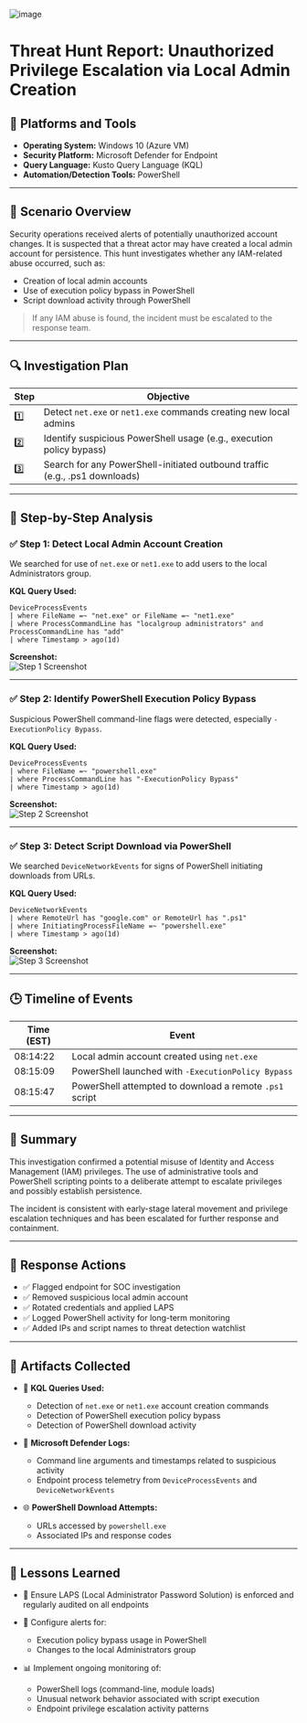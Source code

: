 ![image](https://github.com/user-attachments/assets/85b444e7-5edd-4272-ba92-76b273cfdea1)

# Threat Hunt Report: Unauthorized Privilege Escalation via Local Admin Creation

## 🧰 Platforms and Tools

- **Operating System:** Windows 10 (Azure VM)  
- **Security Platform:** Microsoft Defender for Endpoint  
- **Query Language:** Kusto Query Language (KQL)  
- **Automation/Detection Tools:** PowerShell  

---

## 🎯 Scenario Overview

Security operations received alerts of potentially unauthorized account changes. It is suspected that a threat actor may have created a local admin account for persistence. This hunt investigates whether any IAM-related abuse occurred, such as:

- Creation of local admin accounts  
- Use of execution policy bypass in PowerShell  
- Script download activity through PowerShell  

> If any IAM abuse is found, the incident must be escalated to the response team.

---

## 🔍 Investigation Plan

| Step | Objective |
|------|-----------|
| 1️⃣ | Detect `net.exe` or `net1.exe` commands creating new local admins |
| 2️⃣ | Identify suspicious PowerShell usage (e.g., execution policy bypass) |
| 3️⃣ | Search for any PowerShell-initiated outbound traffic (e.g., .ps1 downloads) |

---

## 🧪 Step-by-Step Analysis

### ✅ Step 1: Detect Local Admin Account Creation

We searched for use of `net.exe` or `net1.exe` to add users to the local Administrators group.

**KQL Query Used:**
```kusto
DeviceProcessEvents
| where FileName =~ "net.exe" or FileName =~ "net1.exe"
| where ProcessCommandLine has "localgroup administrators" and ProcessCommandLine has "add"
| where Timestamp > ago(1d)
```

**Screenshot:**  
![Step 1 Screenshot](images/step1_localadmin_creation.png)

---

### ✅ Step 2: Identify PowerShell Execution Policy Bypass

Suspicious PowerShell command-line flags were detected, especially `-ExecutionPolicy Bypass`.

**KQL Query Used:**
```kusto
DeviceProcessEvents
| where FileName =~ "powershell.exe"
| where ProcessCommandLine has "-ExecutionPolicy Bypass"
| where Timestamp > ago(1d)
```

**Screenshot:**  
![Step 2 Screenshot](images/step2_powershell_bypass.png)

---

### ✅ Step 3: Detect Script Download via PowerShell

We searched `DeviceNetworkEvents` for signs of PowerShell initiating downloads from URLs.

**KQL Query Used:**
```kusto
DeviceNetworkEvents
| where RemoteUrl has "google.com" or RemoteUrl has ".ps1"
| where InitiatingProcessFileName =~ "powershell.exe"
| where Timestamp > ago(1d)
```

**Screenshot:**  
![Step 3 Screenshot](images/step3_script_download.png)

---

## 🕒 Timeline of Events

| Time (EST) | Event |
|------------|-------|
| 08:14:22 | Local admin account created using `net.exe` |
| 08:15:09 | PowerShell launched with `-ExecutionPolicy Bypass` |
| 08:15:47 | PowerShell attempted to download a remote `.ps1` script |

---

## 📌 Summary

This investigation confirmed a potential misuse of Identity and Access Management (IAM) privileges. The use of administrative tools and PowerShell scripting points to a deliberate attempt to escalate privileges and possibly establish persistence.

The incident is consistent with early-stage lateral movement and privilege escalation techniques and has been escalated for further response and containment.

---

## 🚨 Response Actions

- ✅ Flagged endpoint for SOC investigation  
- ✅ Removed suspicious local admin account  
- ✅ Rotated credentials and applied LAPS  
- ✅ Logged PowerShell activity for long-term monitoring  
- ✅ Added IPs and script names to threat detection watchlist  

---

## 📁 Artifacts Collected

- 📄 **KQL Queries Used:**
  - Detection of `net.exe` or `net1.exe` account creation commands
  - Detection of PowerShell execution policy bypass
  - Detection of PowerShell download activity

- 🧾 **Microsoft Defender Logs:**
  - Command line arguments and timestamps related to suspicious activity
  - Endpoint process telemetry from `DeviceProcessEvents` and `DeviceNetworkEvents`

- 🌐 **PowerShell Download Attempts:**
  - URLs accessed by `powershell.exe`
  - Associated IPs and response codes

---

## 🧠 Lessons Learned

- 🔐 Ensure LAPS (Local Administrator Password Solution) is enforced and regularly audited on all endpoints  
- 🚨 Configure alerts for:
  - Execution policy bypass usage in PowerShell  
  - Changes to the local Administrators group  

- 📊 Implement ongoing monitoring of:
  - PowerShell logs (command-line, module loads)  
  - Unusual network behavior associated with script execution  
  - Endpoint privilege escalation activity patterns  
